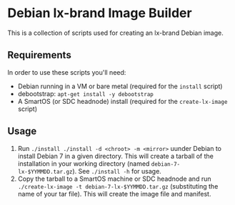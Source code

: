 # Debian lx-brand Image Builder

This is a collection of scripts used for creating an lx-brand Debian image.

## Requirements

In order to use these scripts you'll need:

- Debian running in a VM or bare metal (required for the `install` script)
- debootstrap: `apt-get install -y debootstrap`
- A SmartOS (or SDC headnode) install (required for the `create-lx-image` script)

## Usage

1. Run `./install ./install -d <chroot> -m <mirror>` uunder Debian to install Debian 7 in a given directory. This will create a tarball of the installation in your working directory (named `debian-7-lx-$YYMMDD.tar.gz`). See `./install -h` for usage.
2. Copy the tarball to a SmartOS machine or SDC headnode and run `./create-lx-image -t debian-7-lx-$YYMMDD.tar.gz` (substituting the name of your tar file). This will create the image file and manifest.
